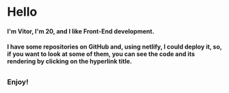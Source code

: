 # Hello
#### I'm Vitor, I'm 20, and I like Front-End development.  
#### I have some repositories on GitHub and, using netlify, I could deploy it, so, if you want to look at some of them, you can see the code and its rendering by clicking on the hyperlink title.
##
### Enjoy!

